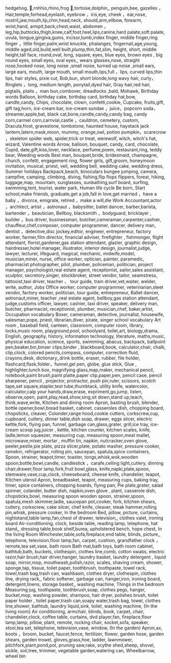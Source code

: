 hedgehog, 🦔,rnhhio,rhino,frog 🐸,tortoise,dolphin,, penguin,bee, gazelles ，Hair,temple,forhead,eyelash, eyebrow ，iris,eye, cheek ，ear,nose, nostril,jaw,mouth,lip,chin,head,neck, should,arm,ellbow, forearm, wrist,hand, armpit,back,chest,waist, abdomen ，leg,hip,buttocks,thigh,knee,calf,foot,heel,lips,canine,hard palate,soft palate, uvula, tongue,gingiva,gums, incisor,tumb,index finger, middle finger,ring finger ，little finger,palm,wrist knuckle, phalanges, fingernail,age,young, middle aged,old,build,well built,plump,thin,fat,slim, height, short, middle height,tall face, round,oval, long, square, eyes, blue eyes, brown eyes , big round eyes, small eyes, oval eyes,, wears glasses,nose, straight nose,hooked nose, long noise  ,small noise, turned up noise ,small ears, large ears,  mouth, large mouth, small mouth,lips,full ，lips, curved lips,thin lips, hair styles, pixie cut, Bob,bun, short blonde,long wavy hair,
curly，Ringlets ，long, medium length, ponytail,dyed hair, Gray hair,red hair, pigtails, plaits ，man bun,combover, dreadlocks ,bald, Mohawk,
Birthday words 
Balloon, birthday cake, birthday card, birthday hat,bow, candle,candy,
Chips, chocolate, clown, confetti,cookie,
Cupcake, fruits,gift, gift tag,horn, ice-cream bar, ice-cream sundae ，juice，popcorn soda，streamer,apple,bat, black cat,bone,candle,candy,candy bag, candy corn,carmel corn,carnvial,castle ，cauldron, cemetery, custom, Dracula,frost, gravestone, tombstone, haunted house, haystack jack lantern,latern,mask,moon, mummy, orange,owl, potion pumpkin，scarecrow ，skeleton spider web, spider,trick or treat, werewolf, witch, witch's hat, wizard,
Valentine words
 Arrow, balloon, bouquet, candy, card, chocolate, Cupid, date,gift,kiss,lover, necklace, perfume,poem, restaurant,ring, teddy bear,
Weeding words
     Best man, bouquet,bride, bridesmaid, champagne, church, confetti, engagement ring, flower girls, gift,groom, honeymoon invitation, musical, priest, veil, wedding bell, wedding cake, wedding dress,
Summer holidays
    Backpack,beach, binoculars bungee jumping, camera, campfire, camping, climbing, diving, fishing,flip flops flippers, forest, hiking, luggage,map, mountain, sunglasses, sunbathing,surf board, surfing, swimming,tent, tourist, water park,
Human life cycle 
Be born, Start school,make friends, graduate,get a job,fall in love,get married ，have a baby ，divorce, emigrate, retired ，make a will,die 
Work
   Accountant,actor ，architect, artist ，astronaut ，babysitter, ballet dancer, barber,barista, bartender ，beautician,
Bellboy, blacksmith ，bodyguard, bricklayer , builder ，bus driver, businessman, butcher,cameraman,carpenter,cashier, chauffeur,chef,composer, computer programmer, dancer, delivery man, dentist ，detective,disc jockey,editor, engineer, entrepreneur, factory worker, farmer,film director, financial adviser, firefighter , fishmonger, flight attendant, florist,gardener,gas station attendant, glazier, graphic design, hairdresser,hotel manager, illustrator, interior design, journalist,judge, lawyer, lecturer, lifeguard, magical, mechanic, midwife,model, musician,miner, nurse, office worker, optician, painter, paramedic, pharmacist photographer, pilot, plumber, policeman, politician, project manager, psychologist,real estate agent, receptionist, sailor,sales assistant, sculptor, secretory,singer, stockbroker, street vendor, tailor, seamstress, tattooist,taxi driver, teacher 、 tour guide, train driver,vet,waiter, welder, write, author,
Jobs
Office worker, computer programmer, veterinarian,steet vendor, factory worker, politician, tour guide, entrepreneur, 
Ballet dancer, astronaut,miner, teacher ,real estate agent, bellboy,gas station attendant, judge,customs officer, lawyer, cashier, taxi driver, speaker, delivery man, butcher, pharmacist, receptionist, plumber, musician,chef, baker,artist,
Occupation vocabulary 
Boxer, cameraman, detective, journalist, housewife, salesman,pope, priest, librarian,diver, pirate, singer 
school vocabulary 
Art room , baseball field, canteen, classroom, computer room, library, locks,music room, playground,pool, schoolyard, toilet,art, biology,drama, English, geography, history, information technology, literature, maths,music, physical education, science, sports, swimming, abacus, backpack, ballpoint pen,beaker,bin,binser clips,binder , blackboard,book, calculator,chair, chalk, clip,clock, colored pencils,compass, computer, correction fluid, crayons,desk, dictionary,,drink bottle, eraser, rubber, file holder, flashcard,flask,folder，funnel,gel pen, globe, glue stick,
Glue , highlighter,lunch box, magnifying glass,map,maker, mechanical pencil, notebook,paint brush,paint platte,paper clip,paper,pen, pencil case, pencil sharpener, pencil , projector, protractor, push pin,ruler, scissors, scotch tape,set square,stapler,test tube,thumbtack, utility knife, watercolor, calculator,calp your hands,draw,erase, expriment,go,jump, listen, observe,open, paint,play,read,show,sing,sit down,stand up,teach, think,wave,write,
Kitchen and dining room
Apron, basting brush, blender, bottle opener,bowl,bread basket, cabinet, casseroles dish, chopping board, chopsticks, cleaver,
Colonder,range hood,cookie cutters, corkscrew,cup, cupboard, cutlery, dinner table,dish soap, drawer, eggs slicer, electric kettle,fork, flying pan, funnel, garbage can,glass,grater, grill,ice tray, ice-cream scoop jug,juicer , kettle, kitchen counter, kitchen scales, knife, ladle,lemon squeezer, measuring cup, measuring spoon,meat mallet, microwave,mixer, mortar , muffin tin, napkin, nutcracker,oven glove, peeler,pestle,pie plate, pizza slicer,plate, potato masher, pressure cooker, ramekin, refrigerator, rolling pin, saucepan, spatula,spice containers, Spoon, strainer, teapot,timer, toaster, tongs,whisk,wok,wooden spoon,bottle,bowl,candle, candlestick ，carafe,celling light,cutlery, dinning chair,drawer,floor lamp,fork,fruit bowl,glass, knife,napki,plate,spoon, stemware,vase,cup,clock, cheeseboard, cheese knife, chandelier, teapot,
Kitchen utensil 
Apron, breadbasket, teapot, measuring cups, baking tray, timer, spice containers, chopping boards, flying pan,
Pie plate,grater, salad spinner, colander, butter dish, napkin,oven glove , plant, casserole dish, chopsticks,bowl, measuring spoon wooden spoon, strainer,spoon, spatula,mesh skimmer,ladle, saucepan pot,cooker, fork, kitchen shears, cutlery, corkscrew, cake silcer, chef knife, cleaver, steak hammer,rolling pin,whisk, pressure cooker,
In the bedroom 
Bed, pillow, picture, curtains, nightstand,table lamp,fan,chest of drawer, television,, clothes valet, ironing board
Air-conditioning, clock, beside table, reading lamp, telephone, hat stand,, dressing table,book shelf,burea, upholstered bench, hope chest,
In the living Room
Winchester,table,sofa,fireplace,end table, blinds, picture,, telephone, television,floor lamp,fan, carpet, cushion, grandfather clock ，remote,tea set,vase,
bath room 
Bath mat,bath toys, bath room cabinet, bathtub,bath, buckets, clothespin, clothes line,comb, cotton swabs, electric razor,hair brush,hair driver,hanger, laundry basket, laundry detergent , liquid soap, mirror,mop, mouthwash,polish,razor, scales, shaving cream, shower, sponge,tap, tissue, toilet paper, toothbrush, toothpaste, towel rack, towel,trash bag,trash can, washbasin, clothes dryer, clothespin, clothes line, drying rack,, fabric softener, garbage can, hanger,iron, ironing board, detergent,linens, storage basket,, washing machine,
Things in the bedroom 
Measuring jug, toothpaste, toothbrush,soap, clothes pegs, hanger, bucket,mop, washing powder, shampoo, hair dryer, polishes brush, toilet paper holder , toilet paper,trash can,soapy water,trash bag, towel, clothes line,shower, bathtub, laundry liquid,sink, toilet, washing machine,
{In the living room}
Air conditioning, armchair, blinds, book, carpet, chair, chandelier,clock, coffee table, curtains, dvd player,fan, fireplace,floor lamp,lamp, pillow, plant, remote, rocking chair, socket,sofa, speaker, stool,tea set, telephone, television,vase, window,
(In the garden)
Apron,ax, boots ，broom, bucket, faucet,fence, fertilizer, flower, garden hose, garden shears, garden trowel, gloves,grass,hoe, ladder, lawnmower, pitchfork,plant,pond,pot, pruning saw,rake, scythe shed,sheep, shovel, sickle, soil,tree, trimmer, vegetable garden,watering can,
Wheelbarrow, wheel bin 